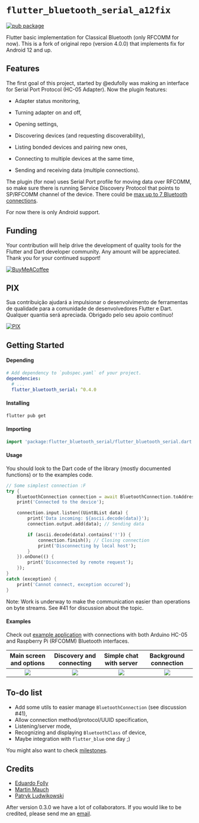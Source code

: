 # `flutter_bluetooth_serial_a12fix`

[![pub package](https://img.shields.io/pub/v/flutter_bluetooth_serial.svg)](https://pub.dartlang.org/packages/flutter_bluetooth_serial)

Flutter basic implementation for Classical Bluetooth (only RFCOMM for now). This is a fork of original repo (version 4.0.0) that implements fix for Android 12 and up.

## Features

The first goal of this project, started by @edufolly was making an interface for
Serial Port Protocol (HC-05 Adapter). Now the plugin features:

+ Adapter status monitoring,

+ Turning adapter on and off,

+ Opening settings,

+ Discovering devices (and requesting discoverability),

+ Listing bonded devices and pairing new ones,

+ Connecting to multiple devices at the same time,

+ Sending and receiving data (multiple connections).

The plugin (for now) uses Serial Port profile for moving data over RFCOMM, so
make sure there is running Service Discovery Protocol that points to SP/RFCOMM
channel of the device. There could
be [max up to 7 Bluetooth connections](https://stackoverflow.com/a/32149519/4880243).

For now there is only Android support.

## Funding

Your contribution will help drive the development of quality tools for the
Flutter and Dart developer community. Any amount will be appreciated. Thank you
for your continued support!

[![BuyMeACoffee](https://www.buymeacoffee.com/assets/img/guidelines/download-assets-sm-2.svg)](https://www.buymeacoffee.com/edufolly)

## PIX

Sua contribuição ajudará a impulsionar o desenvolvimento de ferramentas de
qualidade para a comunidade de desenvolvedores Flutter e Dart. Qualquer quantia
será apreciada. Obrigado pelo seu apoio contínuo!

[![PIX](helpers/pix.png)](https://nubank.com.br/pagar/2bt2q/RBr4Szfuwr)

## Getting Started

#### Depending

```yaml
# Add dependency to `pubspec.yaml` of your project.
dependencies:
  # ...
  flutter_bluetooth_serial: ^0.4.0
```

#### Installing

```bash
flutter pub get
```

#### Importing

```dart
import 'package:flutter_bluetooth_serial/flutter_bluetooth_serial.dart';
```

#### Usage

You should look to the Dart code of the library (mostly documented functions) or
to the examples code.

```dart
// Some simplest connection :F
try {
    BluetoothConnection connection = await BluetoothConnection.toAddress(address);
    print('Connected to the device');

    connection.input.listen((Uint8List data) {
        print('Data incoming: ${ascii.decode(data)}');
        connection.output.add(data); // Sending data

        if (ascii.decode(data).contains('!')) {
            connection.finish(); // Closing connection
            print('Disconnecting by local host');
        }
    }).onDone(() {
        print('Disconnected by remote request');
    });
}
catch (exception) {
    print('Cannot connect, exception occured');
}
```

Note: Work is underway to make the communication easier than operations on byte
streams. See #41 for discussion about the topic.

#### Examples

Check out [example application](example/README.md) with connections with both
Arduino HC-05 and Raspberry Pi (RFCOMM) Bluetooth interfaces.

|       Main screen and options        |       Discovery and connecting       |       Simple chat with server        |        Background connection         |
|:------------------------------------:|:------------------------------------:|:------------------------------------:|:------------------------------------:|
| ![](https://i.imgur.com/qeeMsVe.png) | ![](https://i.imgur.com/zruuelZ.png) | ![](https://i.imgur.com/y5mTUey.png) | ![](https://i.imgur.com/3wvwDVo.png) |

## To-do list

+ Add some utils to easier manage `BluetoothConnection` (see discussion #41),
+ Allow connection method/protocol/UUID specification,
+ Listening/server mode,
+ Recognizing and displaying `BluetoothClass` of device,
+ Maybe integration with `flutter_blue` one day ;)

You might also want to
check [milestones](https://github.com/edufolly/flutter_bluetooth_serial/milestones).

## Credits

- [Eduardo Folly](mailto:edufolly@gmail.com)
- [Martin Mauch](mailto:martin.mauch@gmail.com)
- [Patryk Ludwikowski](mailto:patryk.ludwikowski.7@gmail.com)

After version 0.3.0 we have a lot of collaborators. If you would like to be
credited, please send me an [email](mailto:edufolly@gmail.com).
